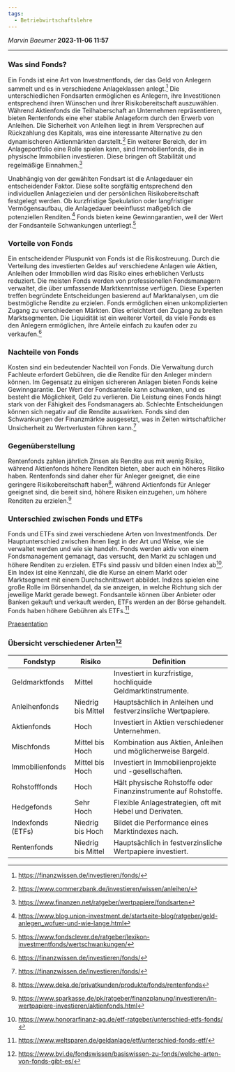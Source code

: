 ```yaml
---
tags:
  - Betriebwirtschaftslehre
---
```

*Marvin Baeumer* **2023-11-06 11:57**

---
### Was sind Fonds?
Ein Fonds ist eine Art von Investmentfonds, der das Geld von Anlegern sammelt und es in verschiedene Anlageklassen anlegt.[^1] Die unterschiedlichen Fondsarten ermöglichen es Anlegern, ihre Investitionen entsprechend ihren Wünschen und ihrer Risikobereitschaft auszuwählen. Während Aktienfonds die Teilhaberschaft an Unternehmen repräsentieren, bieten Rentenfonds eine eher stabile Anlageform durch den Erwerb von Anleihen. Die Sicherheit von Anleihen liegt in ihrem Versprechen auf Rückzahlung des Kapitals, was eine interessante Alternative zu den dynamischeren Aktienmärkten darstellt.[^2] Ein weiterer Bereich, der im Anlageportfolio eine Rolle spielen kann, sind Immobilienfonds, die in physische Immobilien investieren. Diese bringen oft Stabilität und regelmäßige Einnahmen.[^3] 

Unabhängig von der gewählten Fondsart ist die Anlagedauer ein entscheidender Faktor. Diese sollte sorgfältig entsprechend den individuellen Anlagezielen und der persönlichen Risikobereitschaft festgelegt werden. Ob kurzfristige Spekulation oder langfristiger Vermögensaufbau, die Anlagedauer beeinflusst maßgeblich die potenziellen Renditen.[^4] Fonds bieten keine Gewinngarantien, weil der Wert der Fondsanteile Schwankungen unterliegt.[^5]
### Vorteile von Fonds
Ein entscheidender Pluspunkt von Fonds ist die Risikostreuung. Durch die Verteilung des investierten Geldes auf verschiedene Anlagen wie Aktien, Anleihen oder Immobilien wird das Risiko eines erheblichen Verlusts reduziert. Die meisten Fonds werden von professionellen Fondsmanagern verwaltet, die über umfassende Marktkenntnisse verfügen. Diese Experten treffen begründete Entscheidungen basierend auf Marktanalysen, um die bestmögliche Rendite zu erzielen. Fonds ermöglichen einen unkomplizierten Zugang zu verschiedenen Märkten. Dies erleichtert den Zugang zu breiten Marktsegmenten. Die Liquidität ist ein weiterer Vorteil, da viele Fonds es den Anlegern ermöglichen, ihre Anteile einfach zu kaufen oder zu verkaufen.[^1] 
### Nachteile von Fonds
Kosten sind ein bedeutender Nachteil von Fonds. Die Verwaltung durch Fachleute erfordert Gebühren, die die Rendite für den Anleger mindern können. Im Gegensatz zu einigen sichereren Anlagen bieten Fonds keine Gewinngarantie. Der Wert der Fondsanteile kann schwanken, und es besteht die Möglichkeit, Geld zu verlieren. Die Leistung eines Fonds hängt stark von der Fähigkeit des Fondsmanagers ab. Schlechte Entscheidungen können sich negativ auf die Rendite auswirken. Fonds sind den Schwankungen der Finanzmärkte ausgesetzt, was in Zeiten wirtschaftlicher Unsicherheit zu Wertverlusten führen kann.[^1]
### Gegenüberstellung
Rentenfonds zahlen jährlich Zinsen als Rendite aus mit wenig Risiko, während Aktienfonds höhere Renditen bieten, aber auch ein höheres Risiko haben. Rentenfonds sind daher eher für Anleger geeignet, die eine geringere Risikobereitschaft haben[^6], während Aktienfonds für Anleger geeignet sind, die bereit sind, höhere Risiken einzugehen, um höhere Renditen zu erzielen.[^7] 
### Unterschied zwischen Fonds und ETFs
Fonds und ETFs sind zwei verschiedene Arten von Investmentfonds. Der Hauptunterschied zwischen ihnen liegt in der Art und Weise, wie sie verwaltet werden und wie sie handeln. Fonds werden aktiv von einem Fondsmanagement gemanagt, das versucht, den Markt zu schlagen und höhere Renditen zu erzielen. ETFs sind passiv und bilden einen Index ab[^8]. Ein Index ist eine Kennzahl, die die Kurse an einem Markt oder Marktsegment mit einem Durchschnittswert abbildet. Indizes spielen eine große Rolle im Börsenhandel, da sie anzeigen, in welche Richtung sich der jeweilige Markt gerade bewegt. Fondsanteile können über Anbieter oder Banken gekauft und verkauft werden, ETFs werden an der Börse gehandelt. Fonds haben höhere Gebühren als ETFs.[^9]

[Praesentation](Fonds.odp)
### Übersicht verschiedener Arten[^10] 
|Fondstyp|Risiko|Definition|
|---|---|---|
|Geldmarktfonds|Mittel|Investiert in kurzfristige, hochliquide Geldmarktinstrumente.|
|Anleihenfonds|Niedrig bis Mittel|Hauptsächlich in Anleihen und festverzinsliche Wertpapiere.|
|Aktienfonds|Hoch|Investiert in Aktien verschiedener Unternehmen.|
|Mischfonds|Mittel bis Hoch|Kombination aus Aktien, Anleihen und möglicherweise Bargeld.|
|Immobilienfonds|Mittel bis Hoch|Investiert in Immobilienprojekte und -gesellschaften.|
|Rohstofffonds|Hoch|Hält physische Rohstoffe oder Finanzinstrumente auf Rohstoffe.|
|Hedgefonds|Sehr Hoch|Flexible Anlagestrategien, oft mit Hebel und Derivaten.|
|Indexfonds (ETFs)|Niedrig bis Hoch|Bildet die Performance eines Marktindexes nach.|
|Rentenfonds|Niedrig bis Mittel|Hauptsächlich in festverzinsliche Wertpapiere investiert.|

[^1]: https://finanzwissen.de/investieren/fonds/ 
[^2]: https://www.commerzbank.de/investieren/wissen/anleihen/
[^3]: https://www.finanzen.net/ratgeber/wertpapiere/fondsarten
[^4]: https://www.blog.union-investment.de/startseite-blog/ratgeber/geld-anlegen_wofuer-und-wie-lange.html
[^5]: https://www.fondsclever.de/ratgeber/lexikon-investmentfonds/wertschwankungen/
[^6]: https://www.deka.de/privatkunden/produkte/fonds/rentenfonds
[^7]: https://www.sparkasse.de/pk/ratgeber/finanzplanung/investieren/in-wertpapiere-investieren/aktienfonds.html
[^8]: https://www.honorarfinanz-ag.de/etf-ratgeber/unterschied-etfs-fonds/
[^9]: https://www.weltsparen.de/geldanlage/etf/unterschied-fonds-etf/
[^10]: https://www.bvi.de/fondswissen/basiswissen-zu-fonds/welche-arten-von-fonds-gibt-es/

